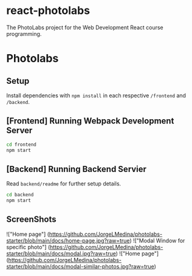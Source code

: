 # react-photolabs
The PhotoLabs project for the Web Development React course programming.

# Photolabs

## Setup

Install dependencies with `npm install` in each respective `/frontend` and `/backend`.

## [Frontend] Running Webpack Development Server

```sh
cd frontend
npm start
```

## [Backend] Running Backend Servier

Read `backend/readme` for further setup details.

```sh
cd backend
npm start
```

## ScreenShots

!["Home page"] (https://github.com/JorgeLMedina/photolabs-starter/blob/main/docs/home-page.jpg?raw=true)
!["Modal Window for specific photo"] (https://github.com/JorgeLMedina/photolabs-starter/blob/main/docs/modal.jpg?raw=true)
!["Home page"] (https://github.com/JorgeLMedina/photolabs-starter/blob/main/docs/modal-similar-photos.jpg?raw=true)
